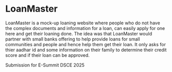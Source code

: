 # LoanMaster
LoanMaster is a mock-up loaning website where people who do not have the complex documents and information for a loan, can easily apply for one here and
get their loaning done. The idea was that LoanMaster would partner with small banks offering to help provide loans for small communities and people and
hence help them get their loan. It only asks for thier aadhar id and some information on their family to determine their credit score and
if their loan can be approved.

Submission for E-Summit DSCE 2025
